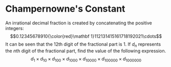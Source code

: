 # Champernowne's Constant

An irrational decimal fraction is created by concatenating the positive integers:
$$0.12345678910{\color{red}\mathbf 1}112131415161718192021\cdots$$
It can be seen that the $12$th digit of the fractional part is $1$.
If $d_n$ represents the $n$th digit of the fractional part, find the value of the following expression.
$$d_1 \times d_{10} \times d_{100} \times d_{1000} \times d_{10000} \times d_{100000} \times d_{1000000}$$
